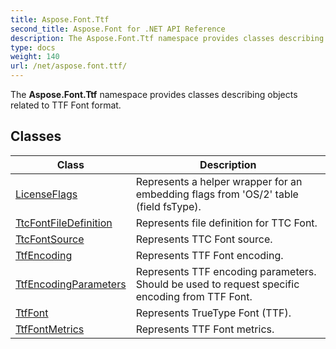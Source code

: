 ```yaml
---
title: Aspose.Font.Ttf
second_title: Aspose.Font for .NET API Reference
description: The Aspose.Font.Ttf namespace provides classes describing objects related to TTF Font format
type: docs
weight: 140
url: /net/aspose.font.ttf/
---
```

The **Aspose.Font.Ttf** namespace provides classes describing objects related to TTF Font format.

## Classes

| Class | Description |
| --- | --- |
| [LicenseFlags](./licenseflags/) | Represents a helper wrapper for an embedding flags from 'OS/2' table (field fsType). |
| [TtcFontFileDefinition](./ttcfontfiledefinition/) | Represents file definition for TTC Font. |
| [TtcFontSource](./ttcfontsource/) | Represents TTC Font source. |
| [TtfEncoding](./ttfencoding/) | Represents TTF Font encoding. |
| [TtfEncodingParameters](./ttfencodingparameters/) | Represents TTF encoding parameters. Should be used to request specific encoding from TTF Font. |
| [TtfFont](./ttffont/) | Represents TrueType Font (TTF). |
| [TtfFontMetrics](./ttffontmetrics/) | Represents TTF Font metrics. |


